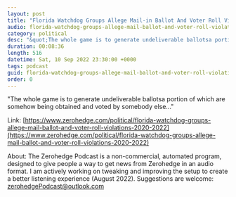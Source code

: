 ```yaml
---
layout: post
title: "Florida Watchdog Groups Allege Mail-in Ballot And Voter Roll Violations In 2020, 2022"
audio: florida-watchdog-groups-allege-mail-ballot-and-voter-roll-violations-2020-2022-0
category: political
desc: "&quot;The whole game is to generate undeliverable ballotsa portion of which are somehow being obtained and voted by somebody else...&quot;"
duration: 00:08:36
length: 516
datetime: Sat, 10 Sep 2022 23:30:00 +0000
tags: podcast
guid: florida-watchdog-groups-allege-mail-ballot-and-voter-roll-violations-2020-2022-0
order: 0
---
```

&quot;The whole game is to generate undeliverable ballotsa portion of which are somehow being obtained and voted by somebody else...&quot;

Link: [https://www.zerohedge.com/political/florida-watchdog-groups-allege-mail-ballot-and-voter-roll-violations-2020-2022](https://www.zerohedge.com/political/florida-watchdog-groups-allege-mail-ballot-and-voter-roll-violations-2020-2022)

About: The Zerohedge Podcast is a non-commercial, automated program, designed to give people a way to get news from Zerohedge in an audio format.  I am actively working on tweaking and improving the setup to create a better listening experience (August 2022).  Suggestions are welcome: [zerohedgePodcast@outlook.com](mailto:zerohedgePodcast@outlook.com)